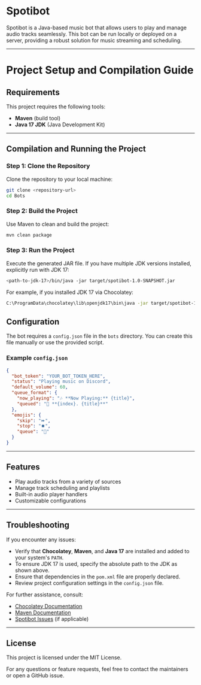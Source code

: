 
# Spotibot

Spotibot is a Java-based music bot that allows users to play and manage audio tracks seamlessly. This bot can be run locally or deployed on a server, providing a robust solution for music streaming and scheduling.

---

# Project Setup and Compilation Guide

## Requirements
This project requires the following tools:
- **Maven** (build tool)
- **Java 17 JDK** (Java Development Kit)

---

## Compilation and Running the Project

### Step 1: Clone the Repository
Clone the repository to your local machine:
```bash
git clone <repository-url>
cd Bots
```

### Step 2: Build the Project
Use Maven to clean and build the project:
```bash
mvn clean package
```

### Step 3: Run the Project
Execute the generated JAR file. If you have multiple JDK versions installed, explicitly run with JDK 17:
```bash
<path-to-jdk-17>/bin/java -jar target/spotibot-1.0-SNAPSHOT.jar
```

For example, if you installed JDK 17 via Chocolatey:
```bash
C:\ProgramData\chocolatey\lib\openjdk17\bin\java -jar target/spotibot-1.0-SNAPSHOT.jar
```

## Configuration

The bot requires a `config.json` file in the `bots` directory. You can create this file manually or use the provided script.

### Example `config.json`
```json
{
  "bot_token": "YOUR_BOT_TOKEN_HERE",
  "status": "Playing music on Discord",
  "default_volume": 60,
  "queue_format": {
    "now_playing": "🎶 **Now Playing:** {title}",
    "queued": "📍 **{index}. {title}**"
  },
  "emojis": {
    "skip": "⏩",
    "stop": "⏹️",
    "queue": "📝"
  }
}
```

---

## Features
- Play audio tracks from a variety of sources
- Manage track scheduling and playlists
- Built-in audio player handlers
- Customizable configurations

---

## Troubleshooting
If you encounter any issues:
- Verify that **Chocolatey**, **Maven**, and **Java 17** are installed and added to your system's `PATH`.
- To ensure JDK 17 is used, specify the absolute path to the JDK as shown above.
- Ensure that dependencies in the `pom.xml` file are properly declared.
- Review project configuration settings in the `config.json` file.

For further assistance, consult:
- [Chocolatey Documentation](https://chocolatey.org/docs)
- [Maven Documentation](https://maven.apache.org/)
- [Spotibot Issues](https://github.com/your-username/your-repo/issues) (if applicable)

---

## License
This project is licensed under the MIT License.

For any questions or feature requests, feel free to contact the maintainers or open a GitHub issue.
